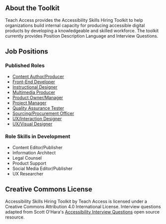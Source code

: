 ## About the Toolkit
Teach Access provides the Accessibility Skills Hiring Toolkit to help organizations build internal capacity for producing accessible digital products by developing a knowledgeable and skilled workforce. The toolkit currently provides Position Description Language and Interview Questions.

## Job Positions

### Published Roles
- [Content Author/Producer](https://teachaccess.github.io/accessibility-skills-hiring-toolkit/roles/content-author-producer)
- [Front-End Developer](https://teachaccess.github.io/accessibility-skills-hiring-toolkit/roles/front-end-developer)
- [Instructional Designer](https://teachaccess.github.io/accessibility-skills-hiring-toolkit/roles/instructional-designer)
- [Multimedia Producer](https://teachaccess.github.io/accessibility-skills-hiring-toolkit/roles/multimedia-producer)
- [Product Owner/Manager](https://teachaccess.github.io/accessibility-skills-hiring-toolkit/roles/product-owner-manager)
- [Project Manager](https://teachaccess.github.io/accessibility-skills-hiring-toolkit/roles/project-manager)
- [Quality Assurance Tester](https://teachaccess.github.io/accessibility-skills-hiring-toolkit/roles/quality-assurance-tester)
- [Sourcing/Procurement Officer](https://teachaccess.github.io/accessibility-skills-hiring-toolkit/roles/sourcing-procurement-officer)
- [UX/Interaction Designer](https://teachaccess.github.io/accessibility-skills-hiring-toolkit/roles/ux-interaction-designer)
- [UX/Visual Designer](https://teachaccess.github.io/accessibility-skills-hiring-toolkit/roles/ux-visual-designer)

### Role Skills in Development
- Content Editor/Publisher
- Information Architect
- Legal Counsel
- Product Support
- Social Media Editor/Publisher
- UX Researcher

## Creative Commons License
Accessibility Skills Hiring Toolkit by Teach Access is licensed under a Creative Commons Attribution 4.0 International License. Interview questions adapted from Scott O'Hara's [Accessibility Interview Questions](https://scottaohara.github.io/accessibility_interview_questions/) open source resource.
